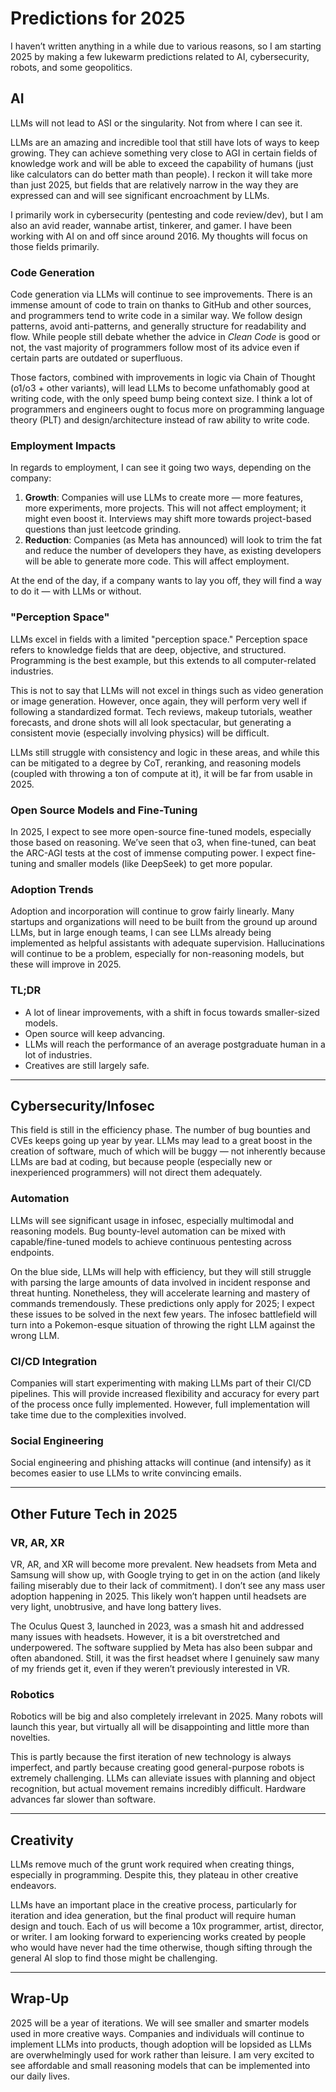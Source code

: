 # Predictions for 2025

I haven’t written anything in a while due to various reasons, so I am starting 2025 by making a few lukewarm predictions related to AI, cybersecurity, robots, and some geopolitics.

## AI

LLMs will not lead to ASI or the singularity. Not from where I can see it.

LLMs are an amazing and incredible tool that still have lots of ways to keep growing. They can achieve something very close to AGI in certain fields of knowledge work and will be able to exceed the capability of humans (just like calculators can do better math than people). I reckon it will take more than just 2025, but fields that are relatively narrow in the way they are expressed can and will see significant encroachment by LLMs.

I primarily work in cybersecurity (pentesting and code review/dev), but I am also an avid reader, wannabe artist, tinkerer, and gamer. I have been working with AI on and off since around 2016. My thoughts will focus on those fields primarily.

### Code Generation

Code generation via LLMs will continue to see improvements. There is an immense amount of code to train on thanks to GitHub and other sources, and programmers tend to write code in a similar way. We follow design patterns, avoid anti-patterns, and generally structure for readability and flow. While people still debate whether the advice in *Clean Code* is good or not, the vast majority of programmers follow most of its advice even if certain parts are outdated or superfluous.

Those factors, combined with improvements in logic via Chain of Thought (o1/o3 + other variants), will lead LLMs to become unfathomably good at writing code, with the only speed bump being context size. I think a lot of programmers and engineers ought to focus more on programming language theory (PLT) and design/architecture instead of raw ability to write code.

### Employment Impacts

In regards to employment, I can see it going two ways, depending on the company:

1. **Growth**: Companies will use LLMs to create more — more features, more experiments, more projects. This will not affect employment; it might even boost it. Interviews may shift more towards project-based questions than just leetcode grinding.
2. **Reduction**: Companies (as Meta has announced) will look to trim the fat and reduce the number of developers they have, as existing developers will be able to generate more code. This will affect employment.

At the end of the day, if a company wants to lay you off, they will find a way to do it — with LLMs or without.

### "Perception Space"

LLMs excel in fields with a limited "perception space." Perception space refers to knowledge fields that are deep, objective, and structured. Programming is the best example, but this extends to all computer-related industries.

This is not to say that LLMs will not excel in things such as video generation or image generation. However, once again, they will perform very well if following a standardized format. Tech reviews, makeup tutorials, weather forecasts, and drone shots will all look spectacular, but generating a consistent movie (especially involving physics) will be difficult.

LLMs still struggle with consistency and logic in these areas, and while this can be mitigated to a degree by CoT, reranking, and reasoning models (coupled with throwing a ton of compute at it), it will be far from usable in 2025.

### Open Source Models and Fine-Tuning

In 2025, I expect to see more open-source fine-tuned models, especially those based on reasoning. We’ve seen that o3, when fine-tuned, can beat the ARC-AGI tests at the cost of immense computing power. I expect fine-tuning and smaller models (like DeepSeek) to get more popular.

### Adoption Trends

Adoption and incorporation will continue to grow fairly linearly. Many startups and organizations will need to be built from the ground up around LLMs, but in large enough teams, I can see LLMs already being implemented as helpful assistants with adequate supervision. Hallucinations will continue to be a problem, especially for non-reasoning models, but these will improve in 2025.

### TL;DR

- A lot of linear improvements, with a shift in focus towards smaller-sized models.
- Open source will keep advancing.
- LLMs will reach the performance of an average postgraduate human in a lot of industries.
- Creatives are still largely safe.

---

## Cybersecurity/Infosec

This field is still in the efficiency phase. The number of bug bounties and CVEs keeps going up year by year. LLMs may lead to a great boost in the creation of software, much of which will be buggy — not inherently because LLMs are bad at coding, but because people (especially new or inexperienced programmers) will not direct them adequately.

### Automation

LLMs will see significant usage in infosec, especially multimodal and reasoning models. Bug bounty-level automation can be mixed with capable/fine-tuned models to achieve continuous pentesting across endpoints.

On the blue side, LLMs will help with efficiency, but they will still struggle with parsing the large amounts of data involved in incident response and threat hunting. Nonetheless, they will accelerate learning and mastery of commands tremendously. These predictions only apply for 2025; I expect these issues to be solved in the next few years. The infosec battlefield will turn into a Pokemon-esque situation of throwing the right LLM against the wrong LLM.

### CI/CD Integration

Companies will start experimenting with making LLMs part of their CI/CD pipelines. This will provide increased flexibility and accuracy for every part of the process once fully implemented. However, full implementation will take time due to the complexities involved.

### Social Engineering

Social engineering and phishing attacks will continue (and intensify) as it becomes easier to use LLMs to write convincing emails.

---

## Other Future Tech in 2025

### VR, AR, XR

VR, AR, and XR will become more prevalent. New headsets from Meta and Samsung will show up, with Google trying to get in on the action (and likely failing miserably due to their lack of commitment). I don’t see any mass user adoption happening in 2025. This likely won’t happen until headsets are very light, unobtrusive, and have long battery lives.

The Oculus Quest 3, launched in 2023, was a smash hit and addressed many issues with headsets. However, it is a bit overstretched and underpowered. The software supplied by Meta has also been subpar and often abandoned. Still, it was the first headset where I genuinely saw many of my friends get it, even if they weren’t previously interested in VR.

### Robotics

Robotics will be big and also completely irrelevant in 2025. Many robots will launch this year, but virtually all will be disappointing and little more than novelties.

This is partly because the first iteration of new technology is always imperfect, and partly because creating good general-purpose robots is extremely challenging. LLMs can alleviate issues with planning and object recognition, but actual movement remains incredibly difficult. Hardware advances far slower than software.

---

## Creativity

LLMs remove much of the grunt work required when creating things, especially in programming. Despite this, they plateau in other creative endeavors.

LLMs have an important place in the creative process, particularly for iteration and idea generation, but the final product will require human design and touch. Each of us will become a 10x programmer, artist, director, or writer. I am looking forward to experiencing works created by people who would have never had the time otherwise, though sifting through the general AI slop to find those might be challenging.

---

## Wrap-Up

2025 will be a year of iterations. We will see smaller and smarter models used in more creative ways. Companies and individuals will continue to implement LLMs into products, though adoption will be lopsided as LLMs are overwhelmingly used for work rather than leisure. I am very excited to see affordable and small reasoning models that can be implemented into our daily lives.

